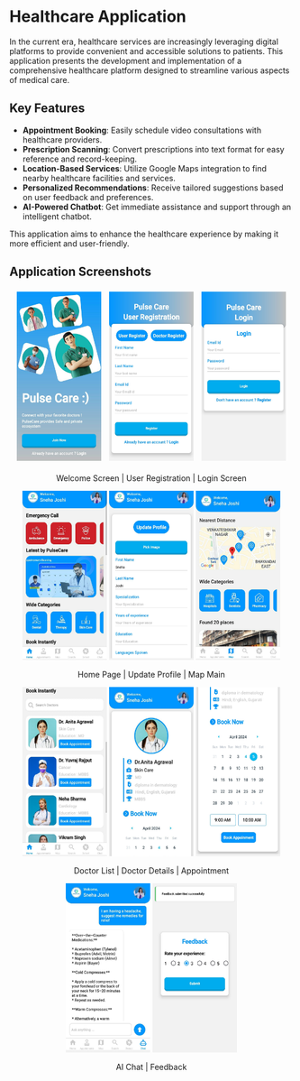 # Healthcare Application

In the current era, healthcare services are increasingly leveraging digital platforms to provide convenient and accessible solutions to patients. This application presents the development and implementation of a comprehensive healthcare platform designed to streamline various aspects of medical care.

## Key Features

- **Appointment Booking**: Easily schedule video consultations with healthcare providers.
- **Prescription Scanning**: Convert prescriptions into text format for easy reference and record-keeping.
- **Location-Based Services**: Utilize Google Maps integration to find nearby healthcare facilities and services.
- **Personalized Recommendations**: Receive tailored suggestions based on user feedback and preferences.
- **AI-Powered Chatbot**: Get immediate assistance and support through an intelligent chatbot.

This application aims to enhance the healthcare experience by making it more efficient and user-friendly.

## Application Screenshots

<p align="center">
  <img src="screenshot/pulseCareSS/welcome.jpg" alt="Welcome Screen" height="300" width="150" style="padding:5px"/>
  <img src="screenshot/pulseCareSS/userReg.jpg" alt="User Registration" height="300" width="150" style="padding:5px" />
  <img src="screenshot/pulseCareSS/login.jpg" alt="Login Screen" height="300" width="150" style="padding:5px"/>
</p>
<p align="center">
  Welcome Screen | User Registration | Login Screen
</p>

<p align="center">
  <img src="screenshot/pulseCareSS/homePage.jpg" alt="Home Page" height="300" width="150"/>
  <img src="screenshot/pulseCareSS/updateProfile1.jpg" alt="Update Profile" height="300" width="150"/>
  <img src="screenshot/pulseCareSS/mapMain.jpg" alt="Map Main" height="300" width="150"/>
</p>
<p align="center">
  Home Page | Update Profile | Map Main
</p>

<p align="center">
  <img src="screenshot/pulseCareSS/doctorList.jpg" alt="Doctor List" height="300" width="150"/>
  <img src="screenshot/pulseCareSS/doctorDetails.jpg" alt="Doctor Details" height="300" width="150"/>
  <img src="screenshot/pulseCareSS/appoinment2.jpg" alt="Appointment" height="300" width="150"/>
</p>
<p align="center">
  Doctor List | Doctor Details | Appointment
</p>

<p align="center">
  <img src="screenshot/pulseCareSS/aiChat.jpg" alt="AI Chat" height="300" width="150"/>
  <img src="screenshot/pulseCareSS/feedback.jpg" alt="Feedback" height="300" width="150"/>
</p>
<p align="center">
  AI Chat | Feedback
</p>
